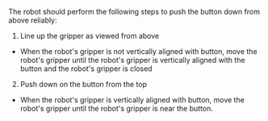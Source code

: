 The robot should perform the following steps to push the button down from above reliably:
1. Line up the gripper as viewed from above
- When the robot's gripper is not vertically aligned with button, move the robot's gripper until the robot's gripper is vertically aligned with the button and the robot's gripper is closed
2. Push down on the button from the top
- When the robot's gripper is vertically aligned with button, move the robot's gripper until the robot's gripper is near the button.